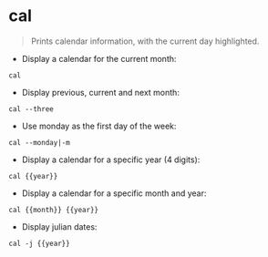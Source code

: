 # cal

> Prints calendar information, with the current day highlighted.

- Display a calendar for the current month:

`cal`

- Display previous, current and next month:

`cal --three`

- Use monday as the first day of the week:

`cal --monday|-m`

- Display a calendar for a specific year (4 digits):

`cal {{year}}`

- Display a calendar for a specific month and year:

`cal {{month}} {{year}}`

- Display julian dates:

`cal -j {{year}}`

